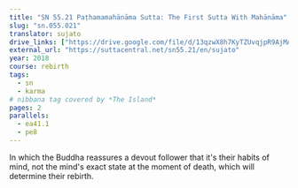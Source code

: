 ```yaml
---
title: "SN 55.21 Paṭhamamahānāma Sutta: The First Sutta With Mahānāma"
slug: "sn.055.021"
translator: sujato
drive_links: ["https://drive.google.com/file/d/13qzwX8h7KyTZUvqjpR9AjMAolcERfDQe/view?usp=drivesdk"]
external_url: "https://suttacentral.net/sn55.21/en/sujato"
year: 2018
course: rebirth
tags:
  - sn
  - karma
# nibbana tag covered by *The Island*
pages: 2
parallels:
  - ea41.1
  - pe8
---
```


In which the Buddha reassures a devout follower that it's their habits of mind, not the mind's exact state at the moment of death, which will determine their rebirth.
